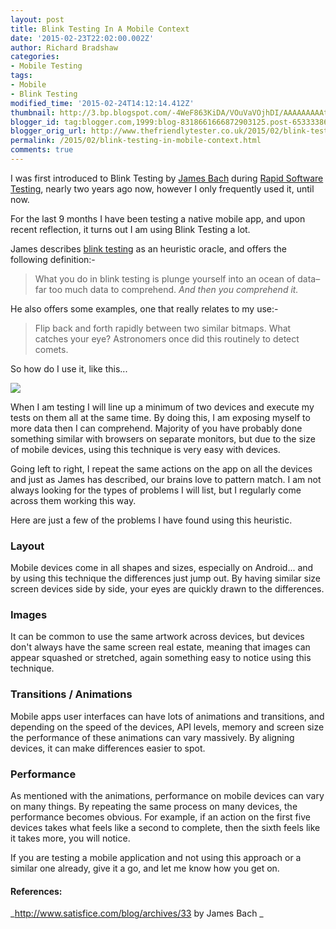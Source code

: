 ```yaml
---
layout: post
title: Blink Testing In A Mobile Context
date: '2015-02-23T22:02:00.002Z'
author: Richard Bradshaw
categories:
- Mobile Testing
tags:
- Mobile
- Blink Testing
modified_time: '2015-02-24T14:12:14.412Z'
thumbnail: http://3.bp.blogspot.com/-4WeF863KiDA/VOuVaVOjhDI/AAAAAAAAAt0/vSg4czAuCes/s72-c/MobileDevices.jpg
blogger_id: tag:blogger.com,1999:blog-8318661666872903125.post-6533338623798653193
blogger_orig_url: http://www.thefriendlytester.co.uk/2015/02/blink-testing-in-mobile-context.html
permalink: /2015/02/blink-testing-in-mobile-context.html
comments: true
---
```


I was first introduced to Blink Testing by [James Bach](https://twitter.com/jamesmarcusbach) during [Rapid Software Testing](http://www.satisfice.com/info_rst.shtml), nearly two years ago now, however I only frequently used it, until now.  

For the last 9 months I have been testing a native mobile app, and upon recent reflection, it turns out I am using Blink Testing a lot.  

James describes [blink testing](http://www.satisfice.com/blog/archives/33) as an heuristic oracle, and offers the following definition:-  

> What you do in blink testing is plunge yourself into an ocean of data– far too much data to comprehend. _And then you comprehend it._

He also offers some examples, one that really relates to my use:-  

> Flip back and forth rapidly between two similar bitmaps. What catches your eye? Astronomers once did this routinely to detect comets.

So how do I use it, like this...  

![](http://3.bp.blogspot.com/-4WeF863KiDA/VOuVaVOjhDI/AAAAAAAAAt0/vSg4czAuCes/s1600/MobileDevices.jpg)

When I am testing I will line up a minimum of two devices and execute my tests on them all at the same time. By doing this, I am exposing myself to more data then I can comprehend. Majority of you have probably done something similar with browsers on separate monitors, but due to the size of mobile devices, using this technique is very easy with devices.  

Going left to right, I repeat the same actions on the app on all the devices and just as James has described, our brains love to pattern match. I am not always looking for the types of problems I will list, but I regularly come across them working this way.  

Here are just a few of the problems I have found using this heuristic.  

### Layout  
Mobile devices come in all shapes and sizes, especially on Android... and by using this technique the differences just jump out. By having similar size screen devices side by side, your eyes are quickly drawn to the differences.  

### Images  
It can be common to use the same artwork across devices, but devices don't always have the same screen real estate, meaning that images can appear squashed or stretched, again something easy to notice using this technique.  

### Transitions / Animations  
Mobile apps user interfaces can have lots of animations and transitions, and depending on the speed of the devices, API levels, memory and screen size the performance of these animations can vary massively. By aligning devices, it can make differences easier to spot.  

### Performance  
As mentioned with the animations, performance on mobile devices can vary on many things. By repeating the same process on many devices, the performance becomes obvious. For example, if an action on the first five devices takes what feels like a second to complete, then the sixth feels like it takes more, you will notice.  

If you are testing a mobile application and not using this approach or a similar one already, give it a go, and let me know how you get on.  

#### References:
_http://www.satisfice.com/blog/archives/33 by James Bach _